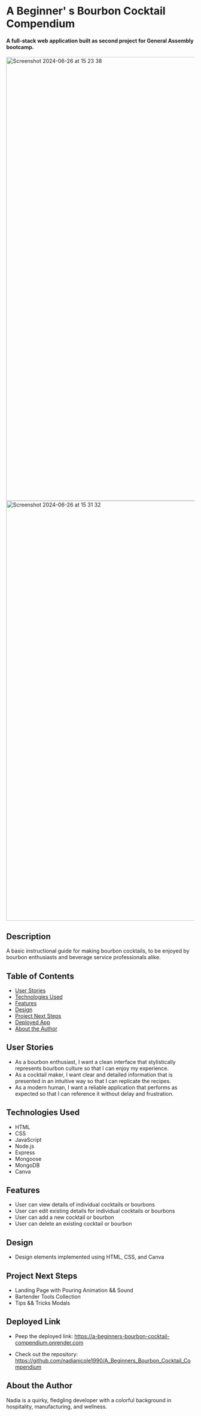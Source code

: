 # A Beginner' s Bourbon Cocktail Compendium
#### A full-stack web application built as second project for General Assembly bootcamp.
<img width="1186" alt="Screenshot 2024-06-26 at 15 23 38" src="https://github.com/nadianicole1990/A_Beginners_Bourbon_Cocktail_Compendium/assets/157327606/5a0df689-7e31-415e-9c87-47e7c495f73b">
<img width="1122" alt="Screenshot 2024-06-26 at 15 31 32" src="https://github.com/nadianicole1990/A_Beginners_Bourbon_Cocktail_Compendium/assets/157327606/10ca9dcd-c21d-4e3a-97c1-7447fd255cb6">

## Description
A basic instructional guide for making bourbon cocktails, to be enjoyed by bourbon enthusiasts and beverage service professionals alike.

## Table of Contents
* [User Stories](#userstories)
* [Technologies Used](#technologiesused)
* [Features](#features)
* [Design](#design)
* [Project Next Steps](#nextsteps)
* [Deployed App](#deployment)
* [About the Author](#author)

## <a name="userstories"></a> User Stories

* As a bourbon enthusiast, I want a clean interface that stylistically represents bourbon culture so that I can enjoy my experience.
* As a cocktail maker, I want clear and detailed information that is presented in an intuitive way so that I can replicate the recipes.
* As a modern human, I want a reliable application that performs as expected so that I can reference it without delay and frustration.

## <a name="technologiesused"></a>Technologies Used
* HTML
* CSS
* JavaScript
* Node.js
* Express
* Mongoose
* MongoDB
* Canva

## <a name="features"></a>Features
* User can view details of individual cocktails or bourbons
* User can edit existing details for individual cocktails or bourbons
* User can add a new cocktail or bourbon
* User can delete an existing cocktail or bourbon

## <a name="design"></a>Design
* Design elements implemented using HTML, CSS, and Canva

## <a name="nextsteps"></a>Project Next Steps
* Landing Page with Pouring Animation && Sound
* Bartender Tools Collection
* Tips && Tricks Modals

## <a name="deployment"></a>Deployed Link

* Peep the deployed link:
https://a-beginners-bourbon-cocktail-compendium.onrender.com

* Check out the repository:
https://github.com/nadianicole1990/A_Beginners_Bourbon_Cocktail_Compendium

## <a name="author"></a> About the Author
Nadia is a quirky, fledgling developer with a colorful background in hospitality, manufacturing, and wellness.
